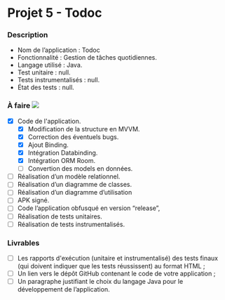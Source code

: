 # Projet 5 - Todoc

### Description

* Nom de l’application : Todoc
* Fonctionnalité :  Gestion de tâches quotidiennes.
* Langage utilisé : Java.
* Test unitaire : null.
* Tests instrumentalisés : null.
* État des tests : null.

### À faire ![](https://progress-bar.dev/40/?scale=100&width=200)

* [x] Code de l'application.
     - [x] Modification de la structure en MVVM.
     - [x] Correction des éventuels bugs.
     - [x] Ajout Binding.
     - [x] Intégration Databinding.
     - [x] Intégration ORM Room.
     - [ ] Convertion des models en données.
* [ ] Réalisation d’un modèle relationnel.
* [ ] Réalisation d’un diagramme de classes.
* [ ] Réalisation d’un diagramme d’utilisation
* [ ] APK signé.
* [ ] Code l’application obfusqué en version “release”,
* [ ] Réalisation de tests unitaires.
* [ ] Réalisation de tests instrumentalisés.

### Livrables

* [ ] Les rapports d'exécution (unitaire et instrumentalisé) des tests finaux (qui doivent indiquer que les tests réussissent) au format HTML ;
* [ ] Un lien vers le dépôt GitHub contenant le code de votre application ;
* [ ] Un paragraphe justifiant le choix du langage Java pour le développement de l’application.